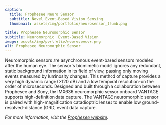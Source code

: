 ```yaml
---
caption:
  title: Prophesee Neuro Sensor
  subtitle: Novel Event-Based Vision Sensing
  thumbnail: assets/img/portfolio/neurosensor_thumb.png

title: Prophesee Neuromorphic Sensor
subtitle: Neuromorphic, Event-Based Vision
image: assets/img/portfolio/neurosensor.png
alt: Prophesee Neuromorphic Sensor
---
```


Neuromorphic sensors are asynchronous event-based sensors modeled after the human eye. The sensor's biomimetic model ignores any redundant, static background information in its field of view, passing only moving events measured by luminosity changes. This method of capture provides a very high dynamic range (>120 dB) and a low temporal resolution-on the order of microseconds. Designed and built through a collaboration between Prophesee and Sony, the IMX636 neuromorphic sensor onboard VANTAGE supports high-definition data capture. The VANTAGE neuromorphic sensor is paired with high-magnification catadioptric lenses to enable low ground-resolved-distance (GRD) event data capture.

_For more information, visit the [Prophesee website](https://www.prophesee.ai/)._